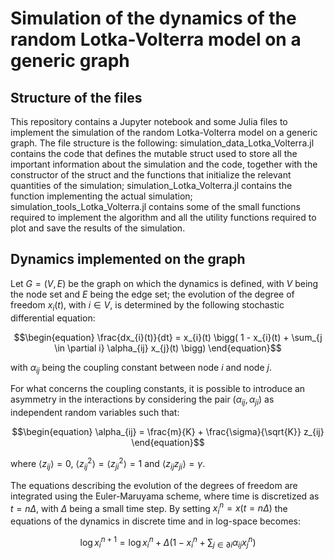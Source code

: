 # Simulation of the dynamics of the random Lotka-Volterra model on a generic graph

## Structure of the files

This repository contains a Jupyter notebook and some Julia files to implement the simulation of the random Lotka-Volterra model on a generic graph. 
The file structure is the following: simulation_data_Lotka_Volterra.jl contains the code that defines the mutable struct used to store all the important information about the simulation and the code, together with the constructor of the struct and the functions that initialize the relevant quantities of the simulation; simulation_Lotka_Volterra.jl contains the function implementing the actual simulation; simulation_tools_Lotka_Volterra.jl contains some of the small functions required to implement the algorithm and all the utility functions required to plot and save the results of the simulation.


## Dynamics implemented on the graph

Let $G=(V,E)$ be the graph on which the dynamics is defined, with $V$ being the node set and $E$ being the edge set; the evolution of the degree of freedom $x_{i}(t)$, with $i \in V$, is determined by the following stochastic differential equation:
```math
\begin{equation}
    \frac{dx_{i}(t)}{dt} = x_{i}(t) \bigg( 1 - x_{i}(t) + \sum_{j \in \partial i} \alpha_{ij} x_{j}(t) \bigg)
\end{equation}
```
with $\alpha_{ij}$ being the coupling constant between node $i$ and node $j$.

For what concerns the coupling constants, it is possible to introduce an asymmetry in the interactions by considering the pair $(\alpha_{ij}, \alpha_{ji})$ as independent random variables such that:
```math
\begin{equation}
    \alpha_{ij} = \frac{m}{K} + \frac{\sigma}{\sqrt{K}} z_{ij}
\end{equation}
```
where $\langle z_{ij} \rangle = 0$, $\langle z_{ij}^{2} \rangle = \langle z_{ji}^{2} \rangle = 1$ and $\langle z_{ij} z_{ji} \rangle = \gamma$.

The equations describing the evolution of the degrees of freedom are integrated using the Euler-Maruyama scheme, where time is discretized as $t=n\Delta$, with $\Delta$ being a small time step. By setting $x_{i}^{n} = x(t=n\Delta)$ the equations of the dynamics in discrete time and in log-space becomes:
```math
\begin{equation}
    \log x_{i}^{n+1} = \log x_{i}^{n} + \Delta \bigg( 1 - x_{i}^{n} + \sum_{j \in \partial i} \alpha_{ij} x_{j}^{n}\bigg)
\end{equation}
```
